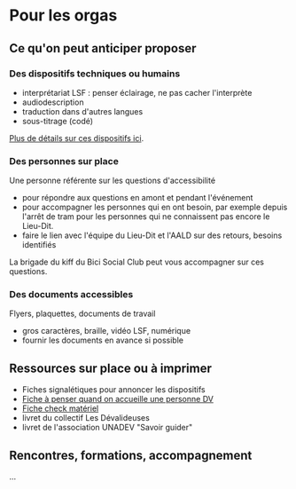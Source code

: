 # Pour les orgas

## Ce qu'on peut anticiper proposer

### Des dispositifs techniques ou humains
- interprétariat LSF : penser éclairage, ne pas cacher l'interprète
- audiodescription
- traduction dans d'autres langues
- sous-titrage (codé)

[Plus de détails sur ces dispositifs ici](orgas/dispositifs.md).

### Des personnes sur place
Une personne référente sur les questions d'accessibilité
  - pour répondre aux questions en amont et pendant l'événement
  - pour accompagner les personnes qui en ont besoin, par exemple depuis l'arrêt de tram pour les personnes qui ne connaissent pas encore le Lieu-Dit.
  - faire le lien avec l'équipe du Lieu-Dit et l'AALD sur des retours, besoins identifiés

La brigade du kiff du Bici Social Club peut vous accompagner sur ces questions.

### Des documents accessibles
Flyers, plaquettes, documents de travail
- gros caractères, braille, vidéo LSF, numérique
- fournir les documents en avance si possible

## Ressources sur place ou à imprimer
- Fiches signalétiques pour annoncer les dispositifs
- [Fiche à penser quand on accueille une personne DV](orgas/accueillir_dv.md)
- [Fiche check matériel](orgas/materiel.md)
- livret du collectif Les Dévalideuses
- livret de l'association UNADEV "Savoir guider"

## Rencontres, formations, accompagnement
...
